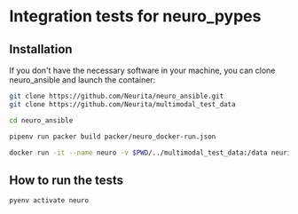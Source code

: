 # Integration tests for neuro_pypes

## Installation

If you don't have the necessary software in your machine, you can clone neuro_ansible and launch the container:

```bash
git clone https://github.com/Neurita/neuro_ansible.git
git clone https://github.com/Neurita/multimodal_test_data

cd neuro_ansible

pipenv run packer build packer/neuro_docker-run.json

docker run -it --name neuro -v $PWD/../multimodal_test_data:/data neurita/neuro_docker:0.1 /bin/bash
```

## How to run the tests

```
pyenv activate neuro

```
